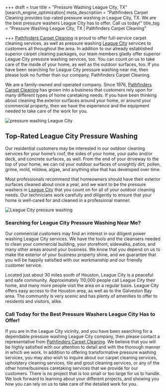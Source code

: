 +++
draft = true
title = "Pressure Washing League City, TX"
[search_engine_optimization]
meta_description = "Pathfinders Carpet Cleaning provides top-rated pressure washing in League City, TX. We are the best pressure washers League City has to offer. Call us today!"
title_tag = "Pressure Washing League City, TX | Pathfinders Carpet Cleaning"

+++
[Pathfinders Carpet Cleaning](https://www.pathfinderscarpetcleaning.com/ "Pressure Washing Company") is proud to offer full-service carpet cleaning services, as well as pressure washing [League City](https://www.leaguecity.com/) services to customers all throughout the area. In addition to our already established superior carpet cleaning packages, our team members gladly offer superior League City pressure washing services, too. You can count on us to take care of the inside of your home, as well as the outdoor surfaces, too. If you have been searching for League City pressure washing near me, then please look no further than our company, Pathfinders Carpet Cleaning.

We are a family-owned and operated company. Since 1976, [Pathfinders Carpet Cleaning](https://www.pathfinderscarpetcleaning.com/about "Learn More About Us!") has grown into a business that customers rely upon for many different types of home caretaking needs. If you have been thinking about cleaning the exterior surfaces around your home, or around your commercial property, then we have the experience and the equipment needed to take care of the work for you.

![pressure washing League City](/uploads/pressure-washing-league-city.jpg "pressure washing League City")

## Top-Rated League City Pressure Washing

Our residential customers may be interested in our outdoor cleaning services for your home’s roof, the sides of your home, your patio and/or deck, and concrete surfaces, as well. From the end of your driveway to the top of your home, we can rid your outdoor surfaces of unsightly dirt, pollen, grime, mold, mildew, algae, and anything else that has developed over time.

Most professionals recommend that homeowners should have their exterior surfaces cleaned about once a year, and we want to be the pressure washers in [League City](https://www.niche.com/places-to-live/league-city-galveston-tx/) that you count on for all of your outdoor cleaning needs. Our technicians work carefully and diligently to ensure that your home is well-cared for and cleaned in a professional manner.

![League City pressure washing](/uploads/league-city-pressure-washing.jpg "League City pressure washing")

### Searching for League City Pressure Washing Near Me?

Our commercial customers may find an interest in our diligent power washing League City services. We have the tools and the cleansers needed to clean your commercial building, your storefront, sidewalks, patios, and many other areas around your business. We know that you depend on us to make the exterior of your business property shine, and we guarantee that you will be happily satisfied with our workmanship and our friendly customer service.

Located just about 30 miles south of Houston, League City is a peaceful and safe community. Approximately 110,000 people call League City their home, and many more people visit the area on a regular basis. League City offers easy access to the Houston area, as well as to the Galveston Bay area. The community is very scenic and has plenty of amenities to offer to residents and visitors, alike.

### Call Today for the Best Pressure Washers League City Has to Offer!

If you are in the League City vicinity, and you have been searching for a dependable pressure washing League City company, then please contact a representative from [Pathfinders Carpet Cleaning](https://www.pathfinderscarpetcleaning.com/contact "Call for Pressure Washing!"). We believe that you will be highly satisfied with our attention to detail and with the thorough manner in which we work. In addition to offering transformative pressure washing services, you may also wish to inquire about our carpet cleaning services, upholstery cleaning services, tile and grout cleaning services, or any of the other home/business caretaking services that we provide for our customers. There is no project that is too small or too large for us to handle. We look forward to learning about your different projects, and showing you how you can rely on us to take care of the detailed work for you.